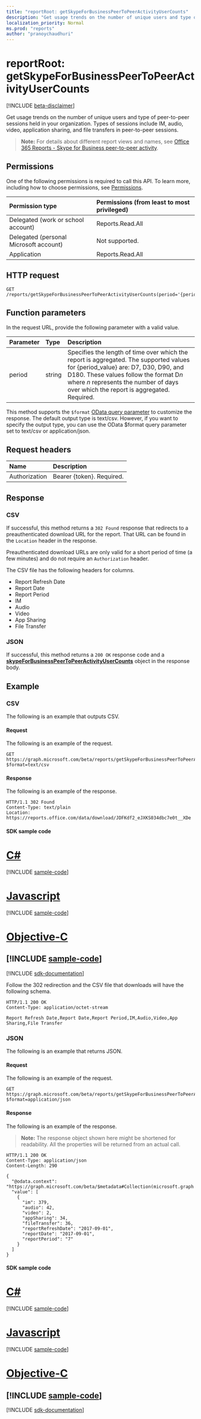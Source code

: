 ```yaml
---
title: "reportRoot: getSkypeForBusinessPeerToPeerActivityUserCounts"
description: "Get usage trends on the number of unique users and type of peer-to-peer sessions held in your organization. Types of sessions include IM, audio, video, application sharing, and file transfers in peer-to-peer sessions."
localization_priority: Normal
ms.prod: "reports"
author: "pranoychaudhuri"
---
```


# reportRoot: getSkypeForBusinessPeerToPeerActivityUserCounts

[!INCLUDE [beta-disclaimer](../../includes/beta-disclaimer.md)]

Get usage trends on the number of unique users and type of peer-to-peer sessions held in your organization. Types of sessions include IM, audio, video, application sharing, and file transfers in peer-to-peer sessions.

> **Note:** For details about different report views and names, see [Office 365 Reports - Skype for Business peer-to-peer activity](https://support.office.com/client/Skype-for-Business-Online-peertopeer-activity-d3b2d569-4ee9-44b8-92bf-d518142f0713).

## Permissions

One of the following permissions is required to call this API. To learn more, including how to choose permissions, see [Permissions](/graph/permissions-reference).

| Permission type                        | Permissions (from least to most privileged) |
| :------------------------------------- | :--------------------------------------- |
| Delegated (work or school account)     | Reports.Read.All                         |
| Delegated (personal Microsoft account) | Not supported.                           |
| Application                            | Reports.Read.All                         |

## HTTP request

<!-- { "blockType": "ignored" } --> 

```http
GET /reports/getSkypeForBusinessPeerToPeerActivityUserCounts(period='{period_value}')
```

## Function parameters

In the request URL, provide the following parameter with a valid value.

| Parameter | Type   | Description                              |
| :-------- | :----- | :--------------------------------------- |
| period    | string | Specifies the length of time over which the report is aggregated. The supported values for {period_value} are: D7, D30, D90, and D180. These values follow the format D*n* where *n* represents the number of days over which the report is aggregated. Required. |

This method supports the `$format` [OData query parameter](/graph/query-parameters) to customize the response. The default output type is text/csv. However, if you want to specify the output type, you can use the OData $format query parameter set to text/csv or application/json.

## Request headers

| Name          | Description               |
| :------------ | :------------------------ |
| Authorization | Bearer {token}. Required. |

## Response

### CSV

If successful, this method returns a `302 Found` response that redirects to a preauthenticated download URL for the report. That URL can be found in the `Location` header in the response.

Preauthenticated download URLs are only valid for a short period of time (a few minutes) and do not require an `Authorization` header.

The CSV file has the following headers for columns.

- Report Refresh Date
- Report Date
- Report Period
- IM
- Audio
- Video
- App Sharing
- File Transfer

### JSON

If successful, this method returns a `200 OK` response code and a **[skypeForBusinessPeerToPeerActivityUserCounts](../resources/skypeforbusinesspeertopeeractivityusercounts.md)** object in the response body.

## Example

### CSV

The following is an example that outputs CSV.

#### Request

The following is an example of the request.

<!-- {
  "blockType": "request",
  "name": "reportroot_getskypeforbusinesspeertopeeractivityusercounts_csv"
}-->

```http
GET https://graph.microsoft.com/beta/reports/getSkypeForBusinessPeerToPeerActivityUserCounts(period='D7')?$format=text/csv
```

#### Response

The following is an example of the response.

<!-- { "blockType": "ignored" } --> 

```http
HTTP/1.1 302 Found
Content-Type: text/plain
Location: https://reports.office.com/data/download/JDFKdf2_eJXKS034dbc7e0t__XDe
```
#### SDK sample code
# [C#](#tab/cs)
[!INCLUDE [sample-code](../includes/reportroot_getskypeforbusinesspeertopeeractivityusercounts_csv-Cs-snippets.md)]

# [Javascript](#tab/javascript)
[!INCLUDE [sample-code](../includes/reportroot_getskypeforbusinesspeertopeeractivityusercounts_csv-Javascript-snippets.md)]

# [Objective-C](#tab/objective-c)
[!INCLUDE [sample-code](../includes/reportroot_getskypeforbusinesspeertopeeractivityusercounts_csv-Objective-C-snippets.md)]
---

[!INCLUDE [sdk-documentation](../includes/snippets_sdk_documentation_link.md)]

Follow the 302 redirection and the CSV file that downloads will have the following schema.

<!-- {
  "blockType": "response",
  "truncated": true,
  "@odata.type": "stream"
} -->

```http
HTTP/1.1 200 OK
Content-Type: application/octet-stream

Report Refresh Date,Report Date,Report Period,IM,Audio,Video,App Sharing,File Transfer
```

### JSON

The following is an example that returns JSON.

#### Request

The following is an example of the request.

<!-- {
  "blockType": "request",
  "name": "reportroot_getskypeforbusinesspeertopeeractivityusercounts_json"
}-->

```http
GET https://graph.microsoft.com/beta/reports/getSkypeForBusinessPeerToPeerActivityUserCounts(period='D7')?$format=application/json
```

#### Response

The following is an example of the response.

> **Note:** The response object shown here might be shortened for readability. All the properties will be returned from an actual call.

<!-- {
  "blockType": "response",
  "truncated": true,
  "@odata.type": "microsoft.graph.skypeForBusinessPeerToPeerActivityUserCounts"
} -->

```http
HTTP/1.1 200 OK
Content-Type: application/json
Content-Length: 290

{
  "@odata.context": "https://graph.microsoft.com/beta/$metadata#Collection(microsoft.graph.skypeForBusinessPeerToPeerActivityUserCounts)", 
  "value": [
    {
      "im": 379, 
      "audio": 42, 
      "video": 2, 
      "appSharing": 34, 
      "fileTransfer": 36, 
      "reportRefreshDate": "2017-09-01", 
      "reportDate": "2017-09-01", 
      "reportPeriod": "7"
    }
  ]
}
```
#### SDK sample code
# [C#](#tab/cs)
[!INCLUDE [sample-code](../includes/reportroot_getskypeforbusinesspeertopeeractivityusercounts_json-Cs-snippets.md)]

# [Javascript](#tab/javascript)
[!INCLUDE [sample-code](../includes/reportroot_getskypeforbusinesspeertopeeractivityusercounts_json-Javascript-snippets.md)]

# [Objective-C](#tab/objective-c)
[!INCLUDE [sample-code](../includes/reportroot_getskypeforbusinesspeertopeeractivityusercounts_json-Objective-C-snippets.md)]
---

[!INCLUDE [sdk-documentation](../includes/snippets_sdk_documentation_link.md)]
<!-- uuid: 8fcb5dbc-d5aa-4681-8e31-b001d5168d79 
2015-10-25 14:57:30 UTC -->
<!-- {
  "type": "#page.annotation",
  "description": "Example",
  "keywords": "",
  "section": "documentation",
  "tocPath": "",
  "suppressions": [
    "Error: /api-reference/beta/api/reportroot-getskypeforbusinesspeertopeeractivityusercounts.md:\r\n      BookmarkMissing: '[#tab/objective-c](Objective-C)'. Did you mean: #objective-c (score: 4)",
    "Error: /api-reference/beta/api/reportroot-getskypeforbusinesspeertopeeractivityusercounts.md:\r\n      BookmarkMissing: '[#tab/cs](C#)'. Did you mean: #csv (score: 5)",
    "Error: /api-reference/beta/api/reportroot-getskypeforbusinesspeertopeeractivityusercounts.md:\r\n      BookmarkMissing: '[#tab/javascript](Javascript)'. Did you mean: #javascript (score: 4)",
    "Error: /api-reference/beta/api/reportroot-getskypeforbusinesspeertopeeractivityusercounts.md:\r\n      BookmarkMissing: '[#tab/cs](C#)'. Did you mean: #csv (score: 5)",
    "Error: /api-reference/beta/api/reportroot-getskypeforbusinesspeertopeeractivityusercounts.md:\r\n      BookmarkMissing: '[#tab/javascript](Javascript)'. Did you mean: #javascript (score: 4)"
  ]
}-->
